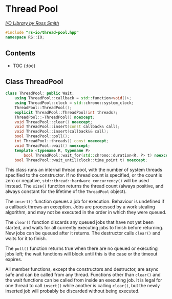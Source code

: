 # Thread Pool

_[I/O Library by Ross Smith](index.html)_

```c++
#include "rs-io/thread-pool.hpp"
namespace RS::IO;
```

## Contents

* TOC
{:toc}

## Class ThreadPool

```c++
class ThreadPool: public Wait;
    using ThreadPool::callback = std::function<void()>;
    using ThreadPool::clock = std::chrono::system_clock;
    ThreadPool::ThreadPool();
    explicit ThreadPool::ThreadPool(int threads);
    ThreadPool::~ThreadPool() noexcept;
    void ThreadPool::clear() noexcept;
    void ThreadPool::insert(const callback& call);
    void ThreadPool::insert(callback&& call);
    bool ThreadPool::poll();
    int ThreadPool::threads() const noexcept;
    void ThreadPool::wait() noexcept;
    template <typename R, typename P>
        bool ThreadPool::wait_for(std::chrono::duration<R, P> t) noexcept;
    bool ThreadPool::wait_until(clock::time_point t) noexcept;
```

This class runs an internal thread pool, with the number of system threads
specified to the constructor. If no thread count is specified, or the count is
zero or negative, `std::thread::hardware_concurrency()` will be used instead.
The `size()` function returns the thread count (always positive, and always
constant for the lifetime of the `ThreadPool` object).

The `insert()` function queues a job for execution. Behaviour is undefined if
a callback throws an exception. Jobs are processed by a work stealing
algorithm, and may not be executed in the order in which they were queued.

The `clear()` function discards any queued jobs that have not yet been
started, and waits for all currently executing jobs to finish before
returning. New jobs can be queued after it returns. The destructor calls
`clear()` and waits for it to finish.

The `poll()` function returns true when there are no queued or executing jobs
left; the wait functions will block until this is the case or the timeout
expires.

All member functions, except the constructors and destructor, are async safe
and can be called from any thread. Functions other than `clear()` and the
wait functions can be called from inside an executing job. It is legal for
one thread to call `insert()` while another is calling `clear()`, but the
newly inserted job will probably be discarded without being executed.
